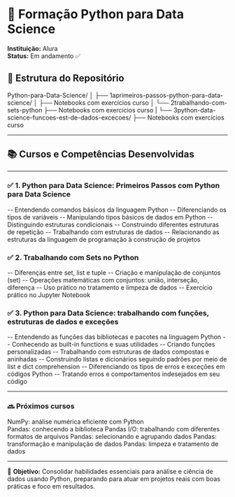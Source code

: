 # 🐍 Formação Python para Data Science  
**Instituição:** Alura  
**Status:** Em andamento ✅  

## 📂 Estrutura do Repositório
Python-para-Data-Science/
│
├── 1aprimeiros-passos-python-para-data-science/
│ ├── Notebooks com exercícios curso
│
└── 2trabalhando-com-sets-python
├── Notebooks com exercícios curso
|
└── 3python-data-science-funcoes-est-de-dados-excecoes/
├── Notebooks com exercícios curso

---

## 📚 Cursos e Competências Desenvolvidas  

---

### ✅ 1. Python para Data Science: Primeiros Passos com Python para Data Science

-- Entendendo comandos básicos da linguagem Python
-- Diferenciando os tipos de variáveis
-- Manipulando tipos básicos de dados em Python
-- Distinguindo estruturas condicionais
-- Construindo diferentes estruturas de repetição
-- Trabalhando com estruturas de dados
-- Relacionando as estruturas da linguagem de programação à construção de projetos

### ✅ 2. Trabalhando com Sets no Python

-- Diferenças entre set, list e tuple
-- Criação e manipulação de conjuntos (set)
-- Operações matemáticas com conjuntos: união, interseção, diferença
-- Uso prático no tratamento e limpeza de dados
-- Exercício prático no Jupyter Notebook

### ✅ 3. Python para Data Science: trabalhando com funções, estruturas de dados e exceções

-- Entendendo as funções das bibliotecas e pacotes na linguagem Python
-- Conhecendo as built-in functions e suas utilidades
-- Criando funções personalizadas
-- Trabalhando com estruturas de dados compostas e aninhadas
-- Construindo listas e dicionários seguindo padrões por meio de list e dict comprehension
-- Diferenciando os tipos de erros e exceções em códigos Python
-- Tratando erros e comportamentos indesejados em seu código

---

### 🔜 Próximos cursos  
NumPy: análise numérica eficiente com Python  
Pandas: conhecendo a biblioteca
Pandas I/O: trabalhando com diferentes formatos de arquivos
Pandas: selecionando e agrupando dados
Pandas: transformação e manipulação de dados
Pandas: limpeza e tratamento de dados

---

📌 **Objetivo:** Consolidar habilidades essenciais para análise e ciência de dados usando Python, preparando para atuar em projetos reais com boas práticas e foco em resultados.  
